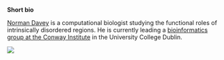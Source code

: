 **Short bio**

[Norman Davey](https://twitter.com/DaveyLab) is a computational biologist studying the functional roles of intrinsically disordered regions. He is currently leading a [bioinformatics group at the Conway Institute](http://slim.ucd.ie/) in the University College Dublin.

![](https://github.com/carpentries/carpentrycon/blob/master/ShortBio/profile_picture/NormanDavey.jpeg)
